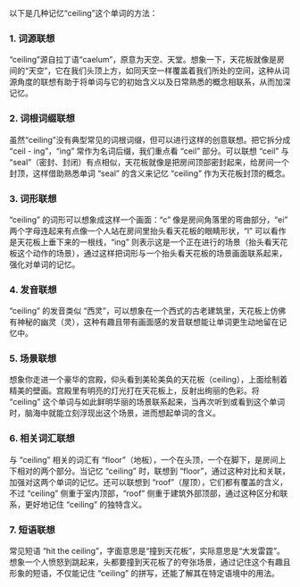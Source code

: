 以下是几种记忆“ceiling”这个单词的方法：

### 1. 词源联想
“ceiling”源自拉丁语“caelum”，原意为天空、天堂。想象一下，天花板就像是房间的“天空”，它在我们头顶上方，如同天空一样覆盖着我们所处的空间，这种从词源角度的联想有助于将单词与它的初始含义以及日常熟悉的概念相联系，从而加深记忆。

### 2. 词根词缀联想
虽然“ceiling”没有典型常见的词根词缀，但可以进行这样的创意联想。把它拆分成 “ceil - ing”，“ing” 常作为名词后缀，我们重点看 “ceil” 部分。可以联想 “ceil” 与 “seal”（密封、封闭）有点相似，天花板就像是把房间顶部密封起来，给房间一个封顶，这样借助熟悉单词 “seal” 的含义来记忆 “ceiling” 作为天花板封顶的概念。

### 3. 词形联想
“ceiling” 的词形可以想象成这样一个画面：“c” 像是房间角落里的弯曲部分，“ei” 两个字母连起来有点像一个人站在房间里抬头看天花板的眼睛形状，“l” 可以看作是天花板上垂下来的一根线，“ing” 则表示这是一个正在进行的场景（抬头看天花板这个动作的场景），通过这样把词形与一个抬头看天花板的场景画面联系起来，强化对单词的记忆。

### 4. 发音联想
“ceiling” 的发音类似 “西灵”，可以想象在一个西式的古老建筑里，天花板上仿佛有神秘的幽灵（灵），这种有趣且带有画面感的发音联想能让单词更生动地留在记忆中。

### 5. 场景联想
想象你走进一个豪华的宫殿，仰头看到美轮美奂的天花板（ceiling），上面绘制着精美的壁画。宫殿里有明亮的灯光打在天花板上，反射出绚丽的色彩。将 “ceiling” 这个单词与如此鲜明华丽的场景联系起来，当再次听到或看到这个单词时，脑海中就能立刻浮现出这个场景，进而想起单词的含义。

### 6. 相关词汇联想
与 “ceiling” 相关的词汇有 “floor”（地板），一个在头顶，一个在脚下，是房间上下相对的两个部分。当记忆 “ceiling” 时，联想到 “floor”，通过这种对比和关联，加强对这两个单词的记忆。还可以联想到 “roof”（屋顶），它们都有覆盖的含义，不过 “ceiling” 侧重于室内顶部，“roof” 侧重于建筑外部顶部，通过这种区分和联系，更好地记住 “ceiling” 的独特含义。

### 7. 短语联想
常见短语 “hit the ceiling”，字面意思是“撞到天花板”，实际意思是“大发雷霆”。想象一个人愤怒到跳起来，头都要撞到天花板了的夸张场景，通过记住这个有趣且形象的短语，不仅能记住 “ceiling” 的拼写，还能了解其在特定语境中的用法。 